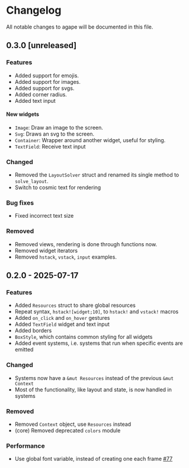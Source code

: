 # Changelog

All notable changes to agape will be documented in this file.

## 0.3.0 [unreleased]

### Features

- Added support for emojis.
- Added support for images.
- Added support for svgs.
- Added corner radius.
- Added text input

#### New widgets

- `Image`: Draw an image to the screen.
- `Svg`: Draws an svg to the screen.
- `Container`: Wrapper around another widget, useful for styling.
- `TextField`: Receive text input

### Changed

- Removed the `LayoutSolver` struct and renamed its single method to `solve_layout`.
- Switch to cosmic text for rendering

### Bug fixes

- Fixed incorrect text size

### Removed

- Removed views, rendering is done through functions now.
- Removed widget iterators
- Removed `hstack`, `vstack`, `input` examples.

## 0.2.0 - 2025-07-17

### Features

- Added `Resources` struct to share global resources
- Repeat syntax, `hstack![widget;10]`, to `hstack!` and `vstack!` macros
- Added `on_click` and `on_hover` gestures
- Added `TextField` widget and text input
- Added borders
- `BoxStyle`, which contains common styling for all widgets
- Added event systems, i.e. systems that run when specific events are emitted

### Changed

- Systems now have a `&mut Resources` instead of the previous `&mut Context`
- Most of the functionality, like layout and state, is now handled in systems

### Removed

- Removed `Context` object, use `Resources` instead
- (core) Removed deprecated `colors` module

### Performance

- Use global font variable, instead of creating one each frame [#77](https://github.com/snubwoody/agape-rs/pull/77)
